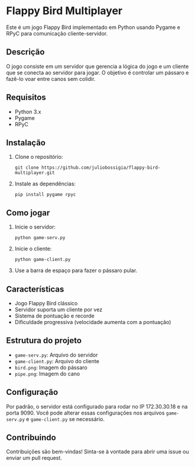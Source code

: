 # Flappy Bird Multiplayer

Este é um jogo Flappy Bird implementado em Python usando Pygame e RPyC para comunicação cliente-servidor.

## Descrição

O jogo consiste em um servidor que gerencia a lógica do jogo e um cliente que se conecta ao servidor para jogar. O objetivo é controlar um pássaro e fazê-lo voar entre canos sem colidir.

## Requisitos

- Python 3.x
- Pygame
- RPyC

## Instalação

1. Clone o repositório:
   ```
   git clone https://github.com/juliobossigia/flappy-bird-multiplayer.git
   ```

2. Instale as dependências:
   ```
   pip install pygame rpyc
   ```

## Como jogar

1. Inicie o servidor:
   ```
   python game-serv.py
   ```

2. Inicie o cliente:
   ```
   python game-client.py
   ```

3. Use a barra de espaço para fazer o pássaro pular.

## Características

- Jogo Flappy Bird clássico
- Servidor suporta um cliente por vez
- Sistema de pontuação e recorde
- Dificuldade progressiva (velocidade aumenta com a pontuação)

## Estrutura do projeto

- `game-serv.py`: Arquivo do servidor
- `game-client.py`: Arquivo do cliente
- `bird.png`: Imagem do pássaro
- `pipe.png`: Imagem do cano

## Configuração

Por padrão, o servidor está configurado para rodar no IP 172.30.30.18 e na porta 9090. Você pode alterar essas configurações nos arquivos `game-serv.py` e `game-client.py` se necessário.

## Contribuindo

Contribuições são bem-vindas! Sinta-se à vontade para abrir uma issue ou enviar um pull request.
